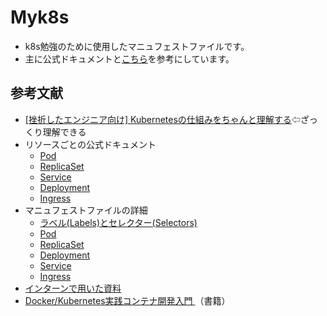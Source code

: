 # Myk8s

* k8s勉強のために使用したマニュフェストファイルです。
* 主に公式ドキュメントと[こちら](https://github.com/CyberAgentHack/one-day-youth-bootcamp-ciu/tree/main/examples)を参考にしています。

## 参考文献
* [[挫折したエンジニア向け] Kubernetesの仕組みをちゃんと理解する](https://youtu.be/r0NpHb-6IvY)⇦ざっくり理解できる
* リソースごとの公式ドキュメント
    * [Pod](https://kubernetes.io/ja/docs/concepts/workloads/pods/pod-overview/)
    * [ReplicaSet](https://kubernetes.io/ja/docs/concepts/workloads/controllers/replicaset/)
    * [Service](https://kubernetes.io/ja/docs/concepts/services-networking/service/)
    * [Deployment](https://kubernetes.io/ja/docs/concepts/workloads/controllers/deployment/)
    * [Ingress](https://kubernetes.io/ja/docs/concepts/services-networking/ingress/)
* マニュフェストファイルの詳細
    * [ラベル(Labels)とセレクター(Selectors)](https://kubernetes.io/ja/docs/concepts/overview/working-with-objects/labels/)
    * [Pod](https://kubernetes.io/docs/reference/generated/kubernetes-api/v1.22/#pod-v1-core)
    * [ReplicaSet](https://kubernetes.io/docs/reference/generated/kubernetes-api/v1.22/#replicaset-v1-apps)
    * [Deployment](https://kubernetes.io/docs/reference/generated/kubernetes-api/v1.22/#deployment-v1-apps)
    * [Service](https://kubernetes.io/docs/reference/generated/kubernetes-api/v1.22/#service-v1-core)
    * [Ingress](https://kubernetes.io/docs/reference/generated/kubernetes-api/v1.22/#ingress-v1-networking-k8s-io)
* [インターンで用いた資料](https://speakerdeck.com/bo0km4n/ca-1day-youth-bootcamp-ciu-kubernetes?slide=19)
* [Docker/Kubernetes実践コンテナ開発入門
](https://www.amazon.co.jp/Docker-Kubernetes-%E5%AE%9F%E8%B7%B5%E3%82%B3%E3%83%B3%E3%83%86%E3%83%8A%E9%96%8B%E7%99%BA%E5%85%A5%E9%96%80-%E5%B1%B1%E7%94%B0-%E6%98%8E%E6%86%B2/dp/4297100339)（書籍）
